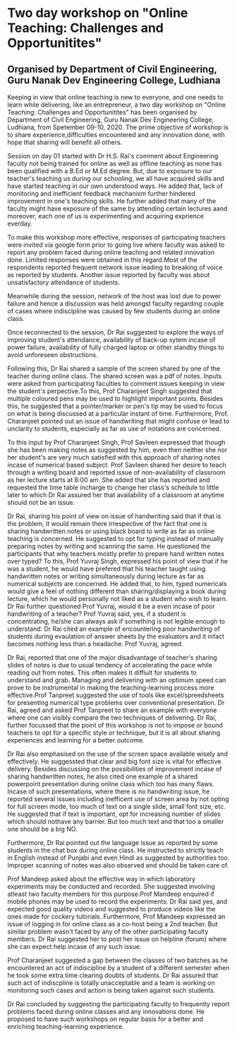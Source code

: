 # Two day workshop on "Online Teaching: Challenges and Opportunitites" 
## Organised by Department of Civil Engineering, Guru Nanak Dev Engineering College, Ludhiana

Keeping in view that online teaching is new to everyone,
and one needs to learn while delivering, like an entrepreneur, 
a two day workshop on "Online Teaching: Challenges and Opportunitites" 
has been organised by Department of Civil Engineering, 
Guru Nanak Dev Engineering College, Ludhiana, from Spetember 09-10, 2020.
The prime objective of workshop is to share experience,difficulties encountered 
and any innovation done, with hope that sharing will benefit all others. 

Session on day 01 started with Dr H.S. Rai's comment about Engineering 
faculty not being trained for online as well as offline teaching as 
none has been qualified with a B.Ed or M.Ed degree.
But, due to exposure to our teacher's teaching us during our schooling,
we all have acquired skills and have started teaching in our own understood ways. 
He added that, lack of monitoring and inefficient feedback mechanism 
further hindered improvement in one's teaching skills. 
He further added that many of the faculty might have exposure of the same by 
attending certain lectures aand moreover, each one of us is experimenting and 
acquiring exprience everday. 

To make this workshop more effective, responses of participating teachers 
were invited via google form prior to going live where faculty was asked to 
report any problem faced during online teaching and related innovation done.
Limited responses were obtained in this regard.Most of the respondents reported 
frequent network issue leading to breaking of voice as reported by students. 
Another issue reported by faculty was about unsatisfactory attendance of students.

Meanwhile during the session, network of the host was lost due to power failure 
and hence a discussion was held amongst faculty regarding couple of cases where 
indiscipline was caused by few students during an online class.

Once reconnected to the session, Dr Rai suggested to explore the ways of 
improving student's attendance, availability of back-up sytem incase of power failure, 
availability of fully charged laptop or other standby things to avoid unforeseen obstructions.

Following this, Dr Rai shared a sample of the screen shared by one of the teacher during online class.
The shared screen was a pdf of notes. Inputs were asked from participating faculties to comment issues
keeping in view the student's perpective.To this, Prof Charanjeet Singh suggested that multiple coloured
pens may be used to highlight important points. Besides this, he suggested that a pointer/marker
or pen's tip may be used to focus on what is being discussed at a particular instant of time.
Furthermore, Prof. Charanjeet pointed out an issue of handwriting that might confuse or lead to
unclarity to students, especially as far as use of notations are concerned.

To this input by Prof Charanjeet Singh, Prof Savleen expressed that though she has been making notes
as suggested by him, even then neither she nor her student's are very much satisfied with this approach
of sharing notes incase of numerical based subject. Prof Savleen shared her desire to teach through a 
writing board and reported issue of non-availability of classroom as her lecture starts at 8:00 am. 
She added that she has reported and requested the time table incharge to change her class's schedule
to little later to which Dr Rai assured her that availability of a classroom at anytime should not be an issue.

Dr Rai, sharing his point of view on issue of handwriting said that if that is the problem, 
it would remain there irrespective of the fact that one is sharing handwritten notes or
using black board to write as far as online teaching is concerned. He suggested to opt 
for typing instead of manually preparing notes by writing and scanning the same.
He questioned the participants that why teachers mostly prefer to prepare hand written notes over typed? 
To this, Prof Yuvraj Singh, expressed his point of view that if he was a student, he would have prefered
that his teacher taught using handwritten notes or writing simultaneously during lecture as far as 
numerical subjects are concerned. He added that, to him, typed numericals would give a feel of nothing
different than sharing/displaying a book during lecture, which he would personally not liked
as a student who wish to learn. Dr Rai further questioned Prof Yuvraj, would it be a even incase
of poor handwriting of a teacher? Prof Yuvraj said, yes, if a student is concentrating,
he/she can always ask if something is not legible enough to understand. Dr Rai cited an 
example of encountering poor handwriting of students during evaulation of answer sheets by 
the evaluators and it infact becomes nothing less than a headache. Prof Yuvraj, agreed.

Dr Rai, reported that one of the major disadvantage of teacher's sharing slides of notes
is due to usual tendency of accelerating the pace while reading out from notes. 
This often makes it diffiult for students to understand and grab. Managing and
delivering with an optimum speed can prove to be instrumental in making the 
teaching-learning process more effective.Prof Tanpreet suggested the use of tools 
like excel/spreedsheets for presenting numerical type problems over conventional presentation. 
Dr Rai, agreed and asked Prof Tanpreet to share an example with everyone where one can visibly
compare the two techniques of delivering. Dr Rai, further focussed that the point of this workshop
is not to impose or bound teachers to opt for a specific style or technique, 
but it is all about sharing experiences and learning for a better outcome.

Dr Rai also emphasised on the use of the screen space available wisely and effectively.
He suggessted that clear and big font size is vital for effective delivery. 
Besides discussing on the possibilities of improvement incase of sharing handwritten notes,
he also cited one example of a shared powerpoint presentation during online class which too has many flaws.
Incase of such presentations, where there is no handwriting issue, he reported several issues 
including inefficent use of screen area by not opting for full screen mode, too much of text on a single slide,
small font size, etc. He suggested that if text is important, opt for increasing number of 
slides which should nothave any barrier. But too much text and that too a smaller one should be a big NO.

Furthermore, Dr Rai pointed out the language issue as reported by some students in the chat box during online class.
He instructed to strictly teach in English instead of Punjabi and even Hindi as suggested by authorities too.
Improper scanning of notes was also observed and should be taken care of.

Prof Mandeep asked about the effective way in which laboratory experiments may be conducted and recorded.
She suggested involving atleast two faculty members for this purpose.Prof Mandeep enquired if mobile 
phones may be used to record the experiments. Dr Rai said yes, and expected good quality videos and 
suggested to produce videos like the ones made for cockery tutorials.
Furthermore, Prof Mandeep expressed an issue of logging in for online class as a co-host being a 2nd teacher.
But similar problem wasn't faced by any of the other participating faculty members.
Dr Rai suggested her to post her issue on helpline (forum) where she can expect help incase of any such issue.

Prof Charanjeet suggested a gap between the classes of two batches as he encountered an act of
indiscipline by a student of a different semester when he took some extra time clearing doubts of students.
Dr Rai assured that such act of indiscpline is totally unacceptable and a team is working on monitoring such
cases and action is being taken against such students.

Dr Rai concluded by suggesting the participating faculty to frequently report problems faced during online classes
and any innovations done. He proposed to have such workshops on regular basis for a better and enriching teaching-learning experience. 














